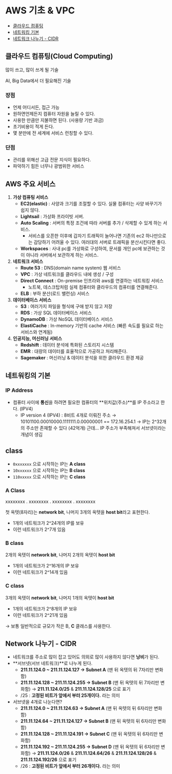 # AWS 기초 & VPC

- [클라우드 컴퓨팅](#클라우드-컴퓨팅cloud-computing)
- [네트워킹 기본](#네트워킹의-기본)
- [네트워크 나누기 - CIDR](#network-나누기---cidr)

## 클라우드 컴퓨팅(Cloud Computing)

많이 쓰고, 많이 쓰게 될 기술

AI, Big Data에서 더 필요해진 기술

### 장점

- 언제 어디서든, 접근 가능
- 원하면언제든지 컴퓨터 자원을 늘릴 수 있다.
- 사용한 만큼만 지불하면 된다. (사용량 기반 과금)
- 초기비용이 적게 든다.
- 몇 분만에 전 세계에 서비스 런칭할 수 있다.

### 단점

- 관리를 위해선 고급 전문 지식이 필요하다.
- 파악하기 힘든 너무나 광범위한 서비스

## AWS 주요 서비스

1. **가상 컴퓨팅 서비스**
   - **EC2(elastic)** : 사양과 크기를 조절할 수 있다. 실물 컴퓨터는 사양 바꾸기가 쉽지 않다.
   - **Lightsail** : 가상화 프라이빗 서버.
   - **Auto Scaling** : 서버의 특정 조건에 따라 서버를 추가 / 삭제할 수 있게 하는 서비스.
     - 서비스를 오픈한 이후에 갑자기 트래픽이 늘어나면 기존의 ec2 하나만으로는 감당하기 어려울 수 있다. 여러대의 서버로 트래픽을 분산시킨다면 좋다.
   - **Workspaces** : 사내 pc를 가상화로 구성하여, 문서를 개인 pc에 보관하는 것이 아니라 서버에서 보관하게 하는 서비스.
2. **네트워크 서비스**
   - **Route 53** : DNS(domain name system) 웹 서비스
   - **VPC** : 가상 네트워크를 클라우드 내에 생성 / 구성
   - **Direct Connect** : On-premise 인프라와 aws를 연결하는 네트워킹 서비스
     - 노트북, 데스크탑처럼 실제 컴퓨터와 클라우드의 컴퓨터를 연결해준다.
   - **ELB** : 부하 분산(로드 밸런싱) 서비스
3. **데이터베이스 서비스**
   - **S3** : 여러가지 파일을 형식에 구애 받지 않고 저장
   - **RDS** : 가상 SQL 데이터베이스 서비스
   - **DynamoDB** : 가상 NoSQL 데이터베이스 서비스
   - **ElastiCache** : In-memory 기반의 cache 서비스 (빠른 속도를 필요로 하는 서비스와 연계됨)
4. **인공지능, 머신러닝 서비스**
   - **Redshift** : 데이터 분석에 특화된 스토리지 시스템
   - **EMR** : 대량의 데이터를 효율적으로 가공하고 처리해준다.
   - **Sagemaker** : 머신러닝 & 데이터 분석을 위한 클라우드 환경 제공

## 네트워킹의 기본

### IP Address

- 컴퓨터 사이에 **통신**을 하려면 필요한 컴퓨터의 **위치값(주소)**를 IP 주소라고 한다. (IPV4)
  - IP version 4 (IPV4) : 8비트 4개로 이뤄진 주소
    → 10101100.00010000.1111111.0.00000001 == 172.16.254.1
    → IP는 2^32개의 주소만 존재할 수 있다 (42억개) 근데… IP 주소가 부족해져서 서브넷이라는 개념이 생김

## **class**

- `0xxxxxxx` 으로 시작하는 IP는 **A class**
- `10xxxxxx` 으로 시작하는 IP는 **B class**
- `110xxxxx` 으로 시작하는 IP는 **C class**

### **A Class**

xxxxxxxx . xxxxxxxx . xxxxxxxx . xxxxxxxx

첫 옥텟(8자리)는 **network bit**, 나머지 3개의 옥텟을 **host bit**라고 표현한다.

- 1개의 네트워크가 2^24개의 IP를 보유
- 이런 네트워크가 2^7개 있음

### **B class**

2개의 옥텟이 **network bit**, 나머지 2개의 옥텟이 **host bit**

- 1개의 네트워크가 2^16개의 IP 보유
- 이런 네트워크가 2^14개 있음

### **C class**

3개의 옥텟이 **network bit**, 나머지 1개의 옥텟이 **host bit**

- 1개의 네트워크가 2^8개의 IP 보유
- 이런 네트워크가 2^21개 있음

→ 보통 일반적으로 규모가 작은 B, **C** 클래스를 사용한다.

## Network 나누기 - CIDR

- 네트워크를 주소로 많이 잡고 있어도 의외로 많이 사용하지 않다면 **낭비**가 된다.
- **서브넷(서브 네트워크)**로 나누게 된다.
  - **211.11.124.0 ~ 211.11.124.127 → Subnet A** (맨 뒤 옥텟의 뒤 7자리만 변화함)
  - **211.11.124.128 ~ 211.11.124.255 → Subnet B** (맨 뒤 옥텟의 뒤 7자리만 변화함)
    → **211.11.124.0/25** & **211.11.124.128/25** 으로 표기
  - /25 : **고정된 비트가 앞에서 부터 25개이다.** 라는 의미
- 서브넷을 4개로 나눈다면?
  - **211.11.124.0 ~ 211.11.124.63 → Subnet A** (맨 뒤 옥텟의 뒤 6자리만 변화함)
  - **211.11.124.64 ~ 211.11.124.127 → Subnet B** (맨 뒤 옥텟의 뒤 6자리만 변화함)
  - **211.11.124.128 ~ 211.11.124.191 → Subnet C** (맨 뒤 옥텟의 뒤 6자리만 변화함)
  - **211.11.124.192 ~ 211.11.124.255 → Subnet D** (맨 뒤 옥텟의 뒤 6자리만 변화함)
    → **211.11.124.0/26** & **211.11.124.64/26** & **211.11.124.128/26** & **211.11.124.192/26** 으로 표기
  - /26 : **고정된 비트가 앞에서 부터 26개이다.** 라는 의미
